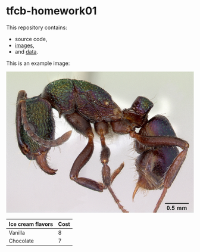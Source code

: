 # tfcb-homework01

This repository contains:

- source code, 
- [images](/images),
- and [data](/data).

This is an example image:

![This is a picture of an insect.](images/casent0172345_rhytidoponera_metallica.jpg)

|Ice cream flavors | Cost |
|--------- |--------|
|Vanilla | 8 |
|Chocolate | 7 |
